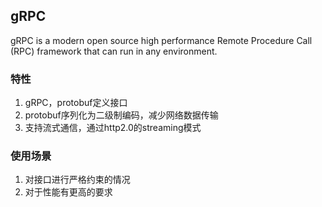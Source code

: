 ## gRPC
gRPC is a modern open source high performance Remote Procedure Call (RPC) framework that can run in any environment. 

### 特性
1. gRPC，protobuf定义接口
2. protobuf序列化为二级制编码，减少网络数据传输
3. 支持流式通信，通过http2.0的streaming模式

### 使用场景
1. 对接口进行严格约束的情况
2. 对于性能有更高的要求